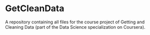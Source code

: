 # GetCleanData
A repository containing all files for the course project of Getting and Cleaning Data (part of the Data Science specialization on Coursera).
